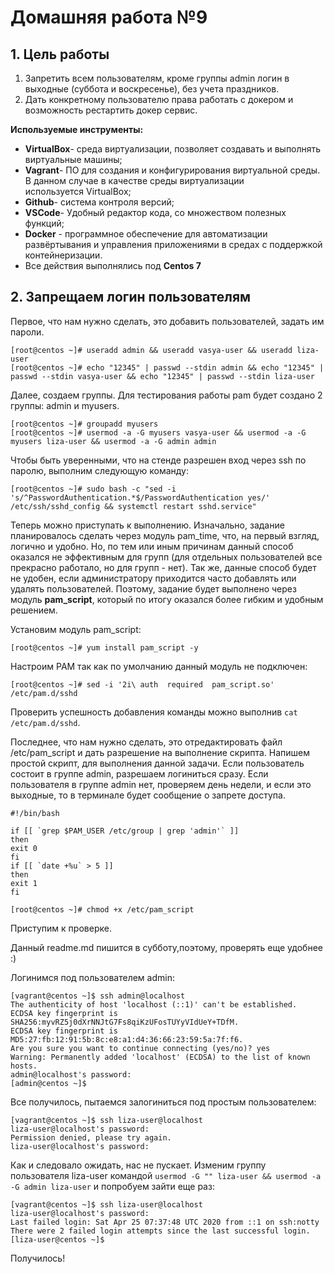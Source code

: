 # **Домашняя работа №9**

## **1. Цель работы**

1. Запретить всем пользователям, кроме группы admin логин в выходные (суббота и воскресенье), без учета праздников.
2. Дать конкретному пользователю права работать с докером и возможность рестартить докер сервис.

**Используемые инструменты:**

- **VirtualBox**- среда виртуализации, позволяет создавать и выполнять виртуальные машины;
- **Vagrant**- ПО для создания и конфигурирования виртуальной среды. В данном случае в качестве среды виртуализации используется VirtualBox;
- **Github**- система контроля версий;
- **VSCode**- Удобный редактор кода, со множеством полезных функций;
- **Docker** - программное обеспечение для автоматизации развёртывания и управления приложениями в средах с поддержкой контейнеризации.
- Все действия выполнялись под **Centos 7**

## **2. Запрещаем логин пользователям**

Первое, что нам нужно сделать, это добавить пользователей, задать им пароли.
```
[root@centos ~]# useradd admin && useradd vasya-user && useradd liza-user
[root@centos ~]# echo "12345" | passwd --stdin admin && echo "12345" | passwd --stdin vasya-user && echo "12345" | passwd --stdin liza-user 
```
Далее, создаем группы. Для тестирования работы pam будет создано 2 группы: admin и myusers. 
```
[root@centos ~]# groupadd myusers
[root@centos ~]# usermod -a -G myusers vasya-user && usermod -a -G myusers liza-user && usermod -a -G admin admin
```
Чтобы быть уверенными, что на стенде разрешен вход через ssh по паролю, выполним следующую команду:
```
[root@centos ~]# sudo bash -c "sed -i 's/^PasswordAuthentication.*$/PasswordAuthentication yes/' /etc/ssh/sshd_config && systemctl restart sshd.service"
```
Теперь можно приступать к выполнению. Изначально, задание планировалось сделать через модуль pam_time, что, на первый взгляд, логично и удобно. Но, по тем или иным причинам данный способ оказался не эффективным для групп (для отдельных пользователей все прекрасно работало, но для групп - нет). Так же, данные способ будет не удобен, если администратору приходится часто добавлять или удалять пользователей. Поэтому, задание будет выполнено через модуль **pam_script**, который по итогу оказался более гибким и удобным решением.

Установим модуль pam_script:
```
[root@centos ~]# yum install pam_script -y
```
Настроим PAM так как по умолчанию данный модуль не подключен:
```
[root@centos ~]# sed -i '2i\ auth  required  pam_script.so'  /etc/pam.d/sshd
```
Проверить успешность добавления команды можно выполнив ```cat /etc/pam.d/sshd```. 

Последнее, что нам нужно сделать, это отредактировать файл /etc/pam_script и дать разрешение на выполнение скрипта.
Напишем простой скрипт, для выполнения данной задачи. Если пользователь состоит в группе admin, разрешаем логиниться сразу. Если пользователя в группе admin нет, проверяем день недели, и если это выходные, то в терминале будет сообщение о запрете доступа.
```
#!/bin/bash

if [[ `grep $PAM_USER /etc/group | grep 'admin'` ]]
then
exit 0
fi
if [[ `date +%u` > 5 ]]
then
exit 1
fi
```
```
[root@centos ~]# chmod +x /etc/pam_script
```
Приступим к проверке.

Данный readme.md пишится в субботу,поэтому, проверять еще удобнее :)

Логинимся под пользователем admin:
```
[vagrant@centos ~]$ ssh admin@localhost
The authenticity of host 'localhost (::1)' can't be established.
ECDSA key fingerprint is SHA256:myvRZ5j0dXrNNJtG7Fs8qiKzUFosTUYyVIdUeY+TDfM.
ECDSA key fingerprint is MD5:27:fb:12:91:5b:8c:e8:a1:d4:36:66:23:59:5a:7f:f6.
Are you sure you want to continue connecting (yes/no)? yes
Warning: Permanently added 'localhost' (ECDSA) to the list of known hosts.
admin@localhost's password: 
[admin@centos ~]$
```
Все получилось, пытаемся залогиниться под простым пользователем:
```
[vagrant@centos ~]$ ssh liza-user@localhost
liza-user@localhost's password: 
Permission denied, please try again.
liza-user@localhost's password: 
```
Как и следовало ожидать, нас не пускает. Изменим группу пользователя liza-user командой ```usermod -G "" liza-user && usermod -a -G admin liza-user```   и попробуем зайти еще раз:
```
[vagrant@centos ~]$ ssh liza-user@localhost
liza-user@localhost's password: 
Last failed login: Sat Apr 25 07:37:48 UTC 2020 from ::1 on ssh:notty
There were 2 failed login attempts since the last successful login.
[liza-user@centos ~]$ 
```
Получилось!
